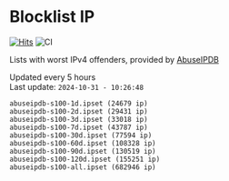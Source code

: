 # Blocklist IP

[![Hits](https://hits.seeyoufarm.com/api/count/incr/badge.svg?url=https%3A%2F%2Fgithub.com%2Fborestad%2Fblocklist-ip%2F&count_bg=%2379C83D&title_bg=%23555555&icon=&icon_color=%23E7E7E7&title=hits&edge_flat=false)](https://hits.seeyoufarm.com)  ![CI](https://img.shields.io/github/workflow/status/borestad/blocklist-ip/CI?style=flat-square)

Lists with worst IPv4 offenders, provided by [AbuseIPDB](https://www.abuseipdb.com/)

<!-- FOOTER-PLACEHOLDER -->
Updated every 5 hours<br>
Last update: `2024-10-31 - 10:26:48`
```
abuseipdb-s100-1d.ipset (24679 ip)
abuseipdb-s100-2d.ipset (29431 ip)
abuseipdb-s100-3d.ipset (33018 ip)
abuseipdb-s100-7d.ipset (43787 ip)
abuseipdb-s100-30d.ipset (77594 ip)
abuseipdb-s100-60d.ipset (108328 ip)
abuseipdb-s100-90d.ipset (130519 ip)
abuseipdb-s100-120d.ipset (155251 ip)
abuseipdb-s100-all.ipset (682946 ip)
```
